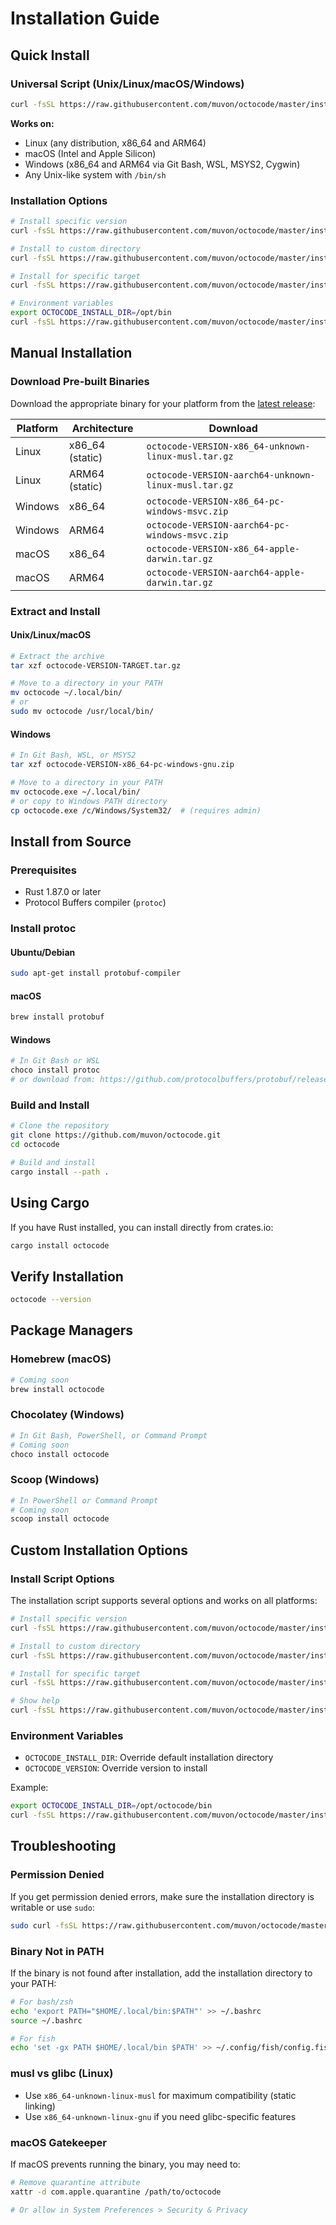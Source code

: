 # Installation Guide

## Quick Install

### Universal Script (Unix/Linux/macOS/Windows)
```bash
curl -fsSL https://raw.githubusercontent.com/muvon/octocode/master/install.sh | sh
```

**Works on:**
- Linux (any distribution, x86_64 and ARM64)
- macOS (Intel and Apple Silicon)
- Windows (x86_64 and ARM64 via Git Bash, WSL, MSYS2, Cygwin)
- Any Unix-like system with `/bin/sh`

### Installation Options
```bash
# Install specific version
curl -fsSL https://raw.githubusercontent.com/muvon/octocode/master/install.sh | sh -s -- --version 0.1.0

# Install to custom directory
curl -fsSL https://raw.githubusercontent.com/muvon/octocode/master/install.sh | sh -s -- --install-dir /usr/local/bin

# Install for specific target
curl -fsSL https://raw.githubusercontent.com/muvon/octocode/master/install.sh | sh -s -- --target x86_64-unknown-linux-musl

# Environment variables
export OCTOCODE_INSTALL_DIR=/opt/bin
curl -fsSL https://raw.githubusercontent.com/muvon/octocode/master/install.sh | sh
```

## Manual Installation

### Download Pre-built Binaries

Download the appropriate binary for your platform from the [latest release](https://github.com/muvon/octocode/releases/latest):

| Platform | Architecture | Download |
|----------|--------------|----------|
| Linux | x86_64 (static) | `octocode-VERSION-x86_64-unknown-linux-musl.tar.gz` |
| Linux | ARM64 (static) | `octocode-VERSION-aarch64-unknown-linux-musl.tar.gz` |
| Windows | x86_64 | `octocode-VERSION-x86_64-pc-windows-msvc.zip` |
| Windows | ARM64 | `octocode-VERSION-aarch64-pc-windows-msvc.zip` |
| macOS | x86_64 | `octocode-VERSION-x86_64-apple-darwin.tar.gz` |
| macOS | ARM64 | `octocode-VERSION-aarch64-apple-darwin.tar.gz` |

### Extract and Install

#### Unix/Linux/macOS
```bash
# Extract the archive
tar xzf octocode-VERSION-TARGET.tar.gz

# Move to a directory in your PATH
mv octocode ~/.local/bin/
# or
sudo mv octocode /usr/local/bin/
```

#### Windows
```bash
# In Git Bash, WSL, or MSYS2
tar xzf octocode-VERSION-x86_64-pc-windows-gnu.zip

# Move to a directory in your PATH
mv octocode.exe ~/.local/bin/
# or copy to Windows PATH directory
cp octocode.exe /c/Windows/System32/  # (requires admin)
```

## Install from Source

### Prerequisites
- Rust 1.87.0 or later
- Protocol Buffers compiler (`protoc`)

### Install protoc

#### Ubuntu/Debian
```bash
sudo apt-get install protobuf-compiler
```

#### macOS
```bash
brew install protobuf
```

#### Windows
```bash
# In Git Bash or WSL
choco install protoc
# or download from: https://github.com/protocolbuffers/protobuf/releases
```

### Build and Install
```bash
# Clone the repository
git clone https://github.com/muvon/octocode.git
cd octocode

# Build and install
cargo install --path .
```

## Using Cargo

If you have Rust installed, you can install directly from crates.io:

```bash
cargo install octocode
```

## Verify Installation

```bash
octocode --version
```

## Package Managers

### Homebrew (macOS)
```bash
# Coming soon
brew install octocode
```

### Chocolatey (Windows)
```bash
# In Git Bash, PowerShell, or Command Prompt
# Coming soon
choco install octocode
```

### Scoop (Windows)
```bash
# In PowerShell or Command Prompt
# Coming soon
scoop install octocode
```

## Custom Installation Options

### Install Script Options

The installation script supports several options and works on all platforms:

```bash
# Install specific version
curl -fsSL https://raw.githubusercontent.com/muvon/octocode/master/install.sh | sh -s -- --version 0.1.0

# Install to custom directory
curl -fsSL https://raw.githubusercontent.com/muvon/octocode/master/install.sh | sh -s -- --install-dir /usr/local/bin

# Install for specific target
curl -fsSL https://raw.githubusercontent.com/muvon/octocode/master/install.sh | sh -s -- --target x86_64-unknown-linux-musl

# Show help
curl -fsSL https://raw.githubusercontent.com/muvon/octocode/master/install.sh | sh -s -- --help
```

### Environment Variables

- `OCTOCODE_INSTALL_DIR`: Override default installation directory
- `OCTOCODE_VERSION`: Override version to install

Example:
```bash
export OCTOCODE_INSTALL_DIR=/opt/octocode/bin
curl -fsSL https://raw.githubusercontent.com/muvon/octocode/master/install.sh | sh
```

## Troubleshooting

### Permission Denied
If you get permission denied errors, make sure the installation directory is writable or use `sudo`:

```bash
sudo curl -fsSL https://raw.githubusercontent.com/muvon/octocode/master/install.sh | sh -s -- --install-dir /usr/local/bin
```

### Binary Not in PATH
If the binary is not found after installation, add the installation directory to your PATH:

```bash
# For bash/zsh
echo 'export PATH="$HOME/.local/bin:$PATH"' >> ~/.bashrc
source ~/.bashrc

# For fish
echo 'set -gx PATH $HOME/.local/bin $PATH' >> ~/.config/fish/config.fish
```

### musl vs glibc (Linux)
- Use `x86_64-unknown-linux-musl` for maximum compatibility (static linking)
- Use `x86_64-unknown-linux-gnu` if you need glibc-specific features

### macOS Gatekeeper
If macOS prevents running the binary, you may need to:

```bash
# Remove quarantine attribute
xattr -d com.apple.quarantine /path/to/octocode

# Or allow in System Preferences > Security & Privacy
```
